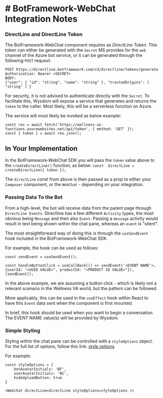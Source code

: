# # BotFramework-WebChat Integration Notes


### DirectLine and DirectLine Token
The BotFramework-WebChat component requires as *DirectLine Token*. This token can either be generated with the `Secret` MS provides for the `web` channel of the Azure bot service, or it can be generated through the following `POST` request:
```
POST https://directline.botframework.com/v3/directline/tokens/generate 
Authorization: Bearer <SECRET>
BODY: 
{"user": { "id": "string", "name": "string" }, "trustedOrigins": [ "string" ] }
```

For security, it is not advised to authenticate directly with the `Secret`. To facilitate this, Wysdom will expose a service that generates and returns the `token` to the caller. Most likely, this will be a serverless function on Azure.

The service will most likely be invoked as below example:
```
const res = await fetch('https://wellness-ai-functions.azurewebsites.net/api/token', { method: 'GET' });
const { token } = await res.json();
```

## In Your Implementation
In the BotFramework-WebChat SDK you will pass the `token` value above to the `createDirectLine()` function, as below:
`const  directLine = createDirectLine({ token });`

The `directLine` const from above is then passed as a prop to either your `Composer` component, or the `WebChat` - depending on your integration.


### Passing Data To the Bot

From a high-level, the bot will receive data from the parent page through `DirectLine Events`. Directline has a few different `Activity` types, the most obvious being `Message` and then also `Event`. Passing a `message` activity would result in text being shown within the chat pane, whereas an `event` is "silent".

The most straightforward way of doing this is through the `useSendEvent` hook included in the BotFramework-WebChat SDK.

For example, the hook can be used as follows:
```
const sendEvent = useSendEvent();

const handleButtonClick = useCallBack(() => sendEvent('<EVENT NAME'>, {userId: "<UUID VALUE>", productId: "<PRODUCT ID VALUE>"}), [sendEvent]);
```

In the above example, we are assuming a button click - which is likely not a relevant scenario in the Wellness VA world, but the pattern can be followed.

More applicably, this can be used in the `useEffect` hook within React to have this `Event` data sent when the component is first mounted. 

In brief, this hook should be used when you want to begin a conversation.
The EVENT NAME value(s) will be provided by Wysdom.

### Simple Styling
Styling within the chat pane can be controlled with a `styleOptions` object. For the full list of options, follow this link: [style options](https://github.com/microsoft/BotFramework-WebChat/blob/master/packages/api/src/defaultStyleOptions.ts)

For example:
```
const styleOptions = {
	botAvatarInitials: 'BF',
	userAvatarInitials: 'WC',
	hideUploadButton: true
}

<Webchat directLine=directLine styleOptions=styleOptions />
```
